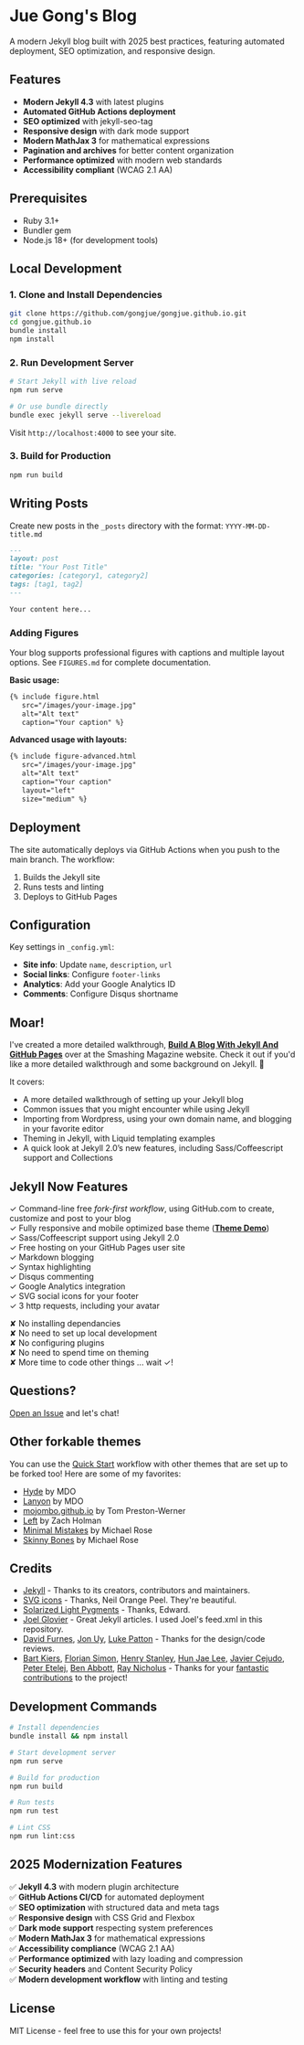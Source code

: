 # Jue Gong's Blog

A modern Jekyll blog built with 2025 best practices, featuring automated deployment, SEO optimization, and responsive design.

## Features

- **Modern Jekyll 4.3** with latest plugins
- **Automated GitHub Actions deployment**
- **SEO optimized** with jekyll-seo-tag
- **Responsive design** with dark mode support
- **Modern MathJax 3** for mathematical expressions
- **Pagination and archives** for better content organization
- **Performance optimized** with modern web standards
- **Accessibility compliant** (WCAG 2.1 AA)

## Prerequisites

- Ruby 3.1+ 
- Bundler gem
- Node.js 18+ (for development tools)

## Local Development

### 1. Clone and Install Dependencies

```bash
git clone https://github.com/gongjue/gongjue.github.io.git
cd gongjue.github.io
bundle install
npm install
```

### 2. Run Development Server

```bash
# Start Jekyll with live reload
npm run serve

# Or use bundle directly
bundle exec jekyll serve --livereload
```

Visit `http://localhost:4000` to see your site.

### 3. Build for Production

```bash
npm run build
```

## Writing Posts

Create new posts in the `_posts` directory with the format: `YYYY-MM-DD-title.md`

```markdown
---
layout: post
title: "Your Post Title"
categories: [category1, category2]
tags: [tag1, tag2]
---

Your content here...
```

### Adding Figures

Your blog supports professional figures with captions and multiple layout options. See `FIGURES.md` for complete documentation.

**Basic usage:**
```markdown
{% include figure.html 
   src="/images/your-image.jpg" 
   alt="Alt text" 
   caption="Your caption" %}
```

**Advanced usage with layouts:**
```markdown
{% include figure-advanced.html 
   src="/images/your-image.jpg" 
   alt="Alt text" 
   caption="Your caption"
   layout="left" 
   size="medium" %}
```

## Deployment

The site automatically deploys via GitHub Actions when you push to the main branch. The workflow:

1. Builds the Jekyll site
2. Runs tests and linting
3. Deploys to GitHub Pages

## Configuration

Key settings in `_config.yml`:

- **Site info**: Update `name`, `description`, `url`
- **Social links**: Configure `footer-links`
- **Analytics**: Add your Google Analytics ID
- **Comments**: Configure Disqus shortname

## Moar!

I've created a more detailed walkthrough, [**Build A Blog With Jekyll And GitHub Pages**](http://www.smashingmagazine.com/2014/08/01/build-blog-jekyll-github-pages/) over at the Smashing Magazine website. Check it out if you'd like a more detailed walkthrough and some background on Jekyll. :metal:

It covers:

- A more detailed walkthrough of setting up your Jekyll blog
- Common issues that you might encounter while using Jekyll
- Importing from Wordpress, using your own domain name, and blogging in your favorite editor
- Theming in Jekyll, with Liquid templating examples
- A quick look at Jekyll 2.0’s new features, including Sass/Coffeescript support and Collections

## Jekyll Now Features

✓ Command-line free _fork-first workflow_, using GitHub.com to create, customize and post to your blog  
✓ Fully responsive and mobile optimized base theme (**[Theme Demo](http://jekyllnow.com)**)  
✓ Sass/Coffeescript support using Jekyll 2.0  
✓ Free hosting on your GitHub Pages user site  
✓ Markdown blogging  
✓ Syntax highlighting  
✓ Disqus commenting  
✓ Google Analytics integration  
✓ SVG social icons for your footer  
✓ 3 http requests, including your avatar  

✘ No installing dependancies  
✘ No need to set up local development  
✘ No configuring plugins  
✘ No need to spend time on theming  
✘ More time to code other things ... wait ✓!  

## Questions?

[Open an Issue](https://github.com/barryclark/jekyll-now/issues/new) and let's chat!

## Other forkable themes

You can use the [Quick Start](https://github.com/barryclark/jekyll-now#quick-start) workflow with other themes that are set up to be forked too! Here are some of my favorites:

- [Hyde](https://github.com/poole/hyde) by MDO
- [Lanyon](https://github.com/poole/lanyon) by MDO
- [mojombo.github.io](https://github.com/mojombo/mojombo.github.io) by Tom Preston-Werner
- [Left](https://github.com/holman/left) by Zach Holman
- [Minimal Mistakes](https://github.com/mmistakes/minimal-mistakes) by Michael Rose
- [Skinny Bones](https://github.com/mmistakes/skinny-bones-jekyll) by Michael Rose

## Credits

- [Jekyll](https://github.com/jekyll/jekyll) - Thanks to its creators, contributors and maintainers.
- [SVG icons](https://github.com/neilorangepeel/Free-Social-Icons) - Thanks, Neil Orange Peel. They're beautiful. 
- [Solarized Light Pygments](https://gist.github.com/edwardhotchkiss/2005058) - Thanks, Edward.
- [Joel Glovier](http://joelglovier.com/writing/) - Great Jekyll articles. I used Joel's feed.xml in this repository.
- [David Furnes](https://github.com/dfurnes), [Jon Uy](https://github.com/jonuy), [Luke Patton](https://github.com/lkpttn) - Thanks for the design/code reviews.
- [Bart Kiers](https://github.com/bkiers), [Florian Simon](https://github.com/vermluh), [Henry Stanley](https://github.com/henryaj), [Hun Jae Lee](https://github.com/hunjaelee), [Javier Cejudo](https://github.com/javiercejudo), [Peter Etelej](https://github.com/etelej), [Ben Abbott](https://github.com/jaminscript), [Ray Nicholus](https://github.com/rnicholus) - Thanks for your [fantastic contributions](https://github.com/barryclark/jekyll-now/commits/master) to the project!


## Development Commands

```bash
# Install dependencies
bundle install && npm install

# Start development server
npm run serve

# Build for production
npm run build

# Run tests
npm run test

# Lint CSS
npm run lint:css
```

## 2025 Modernization Features

✅ **Jekyll 4.3** with modern plugin architecture  
✅ **GitHub Actions CI/CD** for automated deployment  
✅ **SEO optimization** with structured data and meta tags  
✅ **Responsive design** with CSS Grid and Flexbox  
✅ **Dark mode support** respecting system preferences  
✅ **Modern MathJax 3** for mathematical expressions  
✅ **Accessibility compliance** (WCAG 2.1 AA)  
✅ **Performance optimized** with lazy loading and compression  
✅ **Security headers** and Content Security Policy  
✅ **Modern development workflow** with linting and testing  

## License

MIT License - feel free to use this for your own projects!
